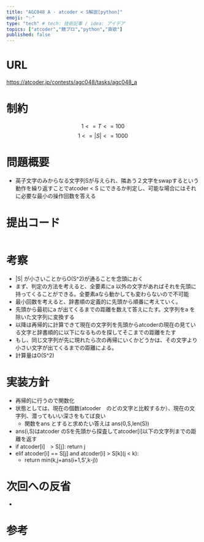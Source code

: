 ```yaml
---
title: "AGC048 A - atcoder < S解説[python]"
emoji: "✨"
type: "tech" # tech: 技術記事 / idea: アイデア
topics: ["atcoder","競プロ","python","貪欲"]
published: false
---
```


# URL
https://atcoder.jp/contests/agc048/tasks/agc048_a

# 制約
$$ 1 <= T <= 100 $$
$$ 1 <= |S| <= 1000$$

# 問題概要
- 英子文字のみからなる文字列Sが与えられ、隣あう２文字をswapするという動作を繰り返すことでatcoder < S にできるか判定し、可能な場合にはそれに必要な最小の操作回数を答える

# 提出コード
```python

```

# 考察
- |S| が小さいことからO(S^2)が通ることを念頭におく
- まず、判定の方法を考えると、全要素にa 以外の文字があればそれを先頭に持ってくることができる。全要素aなら動かしても変わらないので不可能
- 最小回数を考えると、辞書順の定義的に先頭から順番に考えていく。
 - 先頭から最初にa が出てくるまでの距離を数えて答えにたす。文字列をa を除いた文字列に変換する
 - 以降は再帰的に計算できて現在の文字列を先頭からatcoderの現在の見ている文字と辞書順的に以下になるものを探してそこまでの距離をたす
 - もし、同じ文字列が先に現れたら次の再帰にいくかどうかは、その文字より小さい文字が出てくるまでの距離による。
 - 計算量はO(S^2)

# 実装方針
- 再帰的に行うので関数化
- 状態としては、現在の個数(atcoder　のどの文字と比較するか）、現在の文字列、潜ってもいい深さをもてば良い
  - 関数をans とすると求めたい答えは ans(0,S,len(S))
- ans(i,S)はatcoder のSを先頭から探査してatcoder[i]以下の文字列までの距離を返す
- if atcoder[i]　> S[j]: return j
- elif atcoder[i] == S[j] and atcoder[i] > S[k](j < k):
  - return min(k,j+ans(i+1,S',k-j))

# 次回への反省
- 

# 参考
